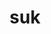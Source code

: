 ---
category: 3-letters
denotation: null
name: suk
reference_link: https://www.etymonline.com/word/suk
root_language: null
root_name: null
title: suk
type: free
word_sums:
- respelling: suk
  sum: 'Suk + '
---